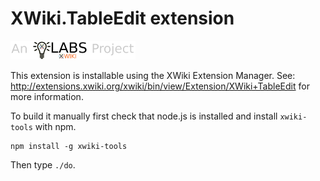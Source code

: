 # XWiki.TableEdit extension

[![XWiki labs logo](https://raw.githubusercontent.com/xwiki-labs/xwiki-labs-logo/master/projects/xwikilabs/xlabs-project.png "XWiki labs")](https://labs.xwiki.com/xwiki/bin/view/Main/WebHome)

This extension is installable using the XWiki Extension Manager.
See: http://extensions.xwiki.org/xwiki/bin/view/Extension/XWiki+TableEdit for more information.

To build it manually first check that node.js is installed and install `xwiki-tools` with npm.

    npm install -g xwiki-tools

Then type `./do`.

